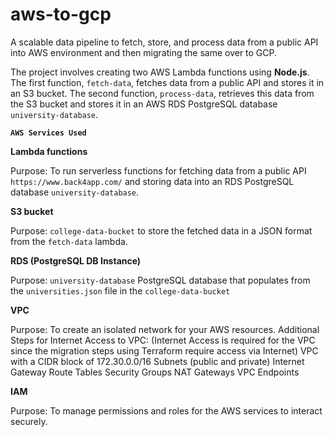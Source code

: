 # aws-to-gcp
A scalable data pipeline to fetch, store, and process data from a public API into AWS environment and then migrating the same over to GCP.

The project involves creating two AWS Lambda functions using **Node.js**. The first function, `fetch-data`, fetches data from a public API and stores it in an S3 bucket. The second function, `process-data`, retrieves this data from the S3 bucket and stores it in an AWS RDS PostgreSQL database `university-database`.

**`AWS Services Used`**

**Lambda functions**

Purpose: To run serverless functions for fetching data from a public API `https://www.back4app.com/` and storing data into an RDS PostgreSQL database `university-database`.

**S3 bucket**

Purpose: `college-data-bucket` to store the fetched data in a JSON format from the `fetch-data` lambda.

**RDS (PostgreSQL DB Instance)**

Purpose: `university-database` PostgreSQL database that populates from the `universities.json` file in the `college-data-bucket`

**VPC**

Purpose: To create an isolated network for your AWS resources.
Additional Steps for Internet Access to VPC: (Internet Access is required for the VPC since the migration steps using Terraform require access via Internet)
VPC with a CIDR block of 172.30.0.0/16
Subnets (public and private)
Internet Gateway
Route Tables
Security Groups
NAT Gateways
VPC Endpoints

**IAM**

Purpose: To manage permissions and roles for the AWS services to interact securely.
